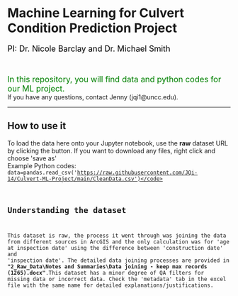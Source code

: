 # Machine Learning for Culvert Condition Prediction Project
<font color=black size='4'>PI: Dr. Nicole Barclay and Dr. Michael Smith</font><br/>
<br/>

<br/>
<font color=green size='4'>In this repository, you will find data and python codes for our ML project.</font><br/>
If you have any questions, contact Jenny (jqi1@uncc.edu).


***

## How to use it
To load the data here onto your Jupyter notebook, use the **raw** dataset URL by clicking the button. 
If you want to download any files, right click and choose 'save as'<br/>
Example Python codes:<br/>
<code>data=pandas.read_csv('https://raw.githubusercontent.com/JQi-14/Culvert-ML-Project/main/CleanData.csv')</code><br/>


## Understanding the dataset
This dataset is raw, the process it went through was joining the data from different sources in ArcGIS and the only calculation was for 'age at inspection date' using the difference between 'construction date' and 'inspection date'. The detailed data joining processes are provided in **"2_Raw_Data\Notes and Summaries\Data joining - keep max records (1265).docx"**.This dataset has a minor degree of QA filters for missing data or incorrect data. Check the 'metadata' tab in the excel file with the same name for detailed explanations/justifications. <br/>

